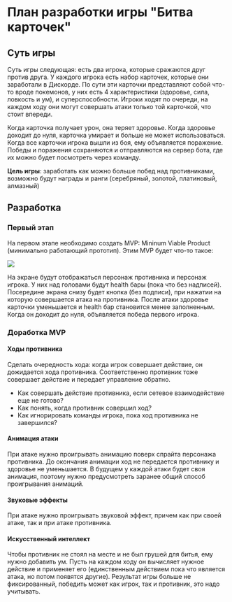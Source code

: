 <h1>
    План разработки игры "Битва карточек"
</h1>
<h2>Суть игры</h2>
<p>
    Суть игры следующая: есть два игрока, которые сражаются друг против друга. У каждого игрока есть набор карточек, которые они заработали в Дискорде. По сути эти карточки представляют собой что-то вроде покемонов, у них есть 4 характеристики (здоровье, сила, ловкость и ум), и суперспособности. Игроки ходят по очереди, на каждом ходу они могут совершать атаки только той карточкой, что стоит впереди.
</p>
<p>
    Когда карточка получает урон, она теряет здоровье. Когда здоровье доходит до нуля, карточка умирает и больше не может использоваться. Когда все карточки игрока вышли из боя, ему объявляется поражение. Победы и поражения сохраняются и отправляются на сервер бота, где их можно будет посмотреть через команду.
</p>
<p>
    <strong>Цель игры</strong>: заработать как можно больше побед над противниками, возможно будут награды и ранги (серебряный, золотой, платиновый, алмазный)
</p>
<h2>Разработка</h2>
<h3>Первый этап</h3>
<p>
    На первом этапе необходимо создать MVP: Mininum Viable Product (минимально работающий прототип). Этим MVP будет что-то такое:
</p>
    <img src="first_iteration.jpg">
<p>
    На экране будут отображаться персонаж противника и персонаж игрока. У них над головами будут health бары (пока что без надписей). Посередине экрана снизу будет кнопка (без подписи), при нажатии на которую совершается атака на противника. После атаки здоровье карточки уменьшается и health бар становится менее заполненным. Когда он доходит до нуля, объявляется победа первого игрока.
</p>
<h3>Доработка MVP</h3>
<h4>Ходы противника</h4>
<p>
    Сделать очередность хода: когда игрок совершает действие, он дожидается хода противника. Соответственно противник тоже совершает действие и передает управление обратно.
    <ul>
        <li>Как совершать действие противника, если сетевое взаимодействие еще не готово?</li>
        <li>Как понять, когда противник совершил ход?</li>
        <li>Как игнорировать команды игрока, пока ход противника не завершился?</li>
    </ul>
</p>
<h4>Анимация атаки</h4>
<p>
    При атаке нужно проигрывать анимацию поверх спрайта персонажа противника. До окончания анимации ход не передается противнику и здоровье не уменьшается. В будущем у каждой атаки будет своя анимация, поэтому нужно предусмотреть заранее общий способ проигрывания анимаций.
</p>
<h4>Звуковые эффекты</h4>
<p>
    При атаке нужно проигрывать звуковой эффект, причем как при своей атаке, так и при атаке противника.
</p>
<h4>Искусственный интеллект</h4>
<p>
    Чтобы противник не стоял на месте и не был грушей для битья, ему нужно добавить ум. Пусть на каждом ходу он вычисляет нужное действие и применяет его (единственным действием пока что является атака, но потом появятся другие). Результат игры больше не фиксированный, победить может как игрок, так и противник, это надо учитывать.
</p>
</body>